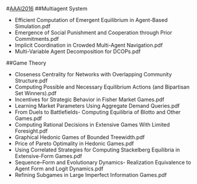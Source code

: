 #[AAAI2016](http://www.aaai.org/Library/AAAI/aaai16contents.php) 
##Multiagent System
- Efficient Computation of Emergent Equilibrium in Agent-Based Simulation.pdf	
- Emergence of Social Punishment and Cooperation through Prior Commitments.pdf	
- Implicit Coordination in Crowded Multi-Agent Navigation.pdf	
- Multi-Variable Agent Decomposition for DCOPs.pdf

##Game Theory
- Closeness Centrality for Networks with Overlapping Community Structure.pdf	
- Computing Possible and Necessary Equilibrium Actions (and Bipartisan Set Winners).pdf	
- Incentives for Strategic Behavior in Fisher Market Games.pdf	
- Learning Market Parameters Using Aggregate Demand Queries.pdf	
- From Duels to Battlefields- Computing Equilibria of Blotto and Other Games.pdf	
- Computing Rational Decisions in Extensive Games With Limited Foresight.pdf	
- Graphical Hedonic Games of Bounded Treewidth.pdf	
- Price of Pareto Optimality in Hedonic Games.pdf	
- Using Correlated Strategies for Computing Stackelberg Equilibria in Extensive-Form Games.pdf	
- Sequence–Form and Evolutionary Dynamics- Realization Equivalence to Agent Form and Logit Dynamics.pdf	
- Refining Subgames in Large Imperfect Information Games.pdf
